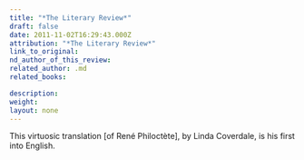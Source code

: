 ```yaml
---
title: "*The Literary Review*"
draft: false
date: 2011-11-02T16:29:43.000Z
attribution: "*The Literary Review*"
link_to_original:
nd_author_of_this_review:
related_author: .md
related_books:

description:
weight:
layout: none
---
```

This virtuosic translation [of René Philoctète], by Linda Coverdale, is his first into English.


